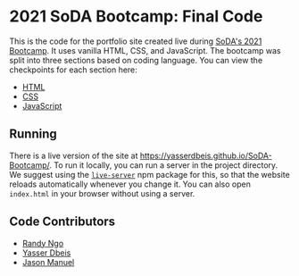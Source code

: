 # 2021 SoDA Bootcamp: Final Code

This is the code for the portfolio site created live during [SoDA's 2021 Bootcamp](https://www.instagram.com/p/CVyxYedAxbK/). It uses vanilla HTML, CSS, and JavaScript. The
bootcamp was split into three sections based on coding language. You can view the checkpoints for each section here:

* [HTML](https://github.com/asusoda/SoDA-Bootcamp/tree/html-checkpoint)
* [CSS](https://github.com/asusoda/SoDA-Bootcamp/tree/css-checkpoint)
* [JavaScript](https://github.com/asusoda/SoDA-Bootcamp/tree/javascript-checkpoint)

## Running

There is a live version of the site at https://yasserdbeis.github.io/SoDA-Bootcamp/. To run it locally, you can run a server in the project directory. We suggest using the
[`live-server`](https://www.npmjs.com/package/live-server) npm package for this, so that the website reloads automatically whenever you change it. You can also open `index.html`
in your browser without using a server.

## Code Contributors

* [Randy Ngo](https://github.com/rngo1214)
* [Yasser Dbeis](https://github.com/YasserDbeis)
* [Jason Manuel](https://github.com/jmanuel1)
